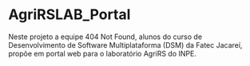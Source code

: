 # AgriRSLAB_Portal
Neste projeto a equipe 404 Not Found, alunos do curso de Desenvolvimento de Software Multiplataforma (DSM) da Fatec Jacareí, propõe em portal web para o laboratório AgriRS do INPE.
